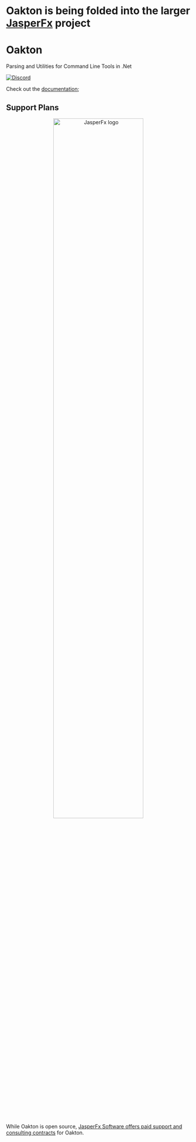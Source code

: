 # Oakton is being folded into the larger [JasperFx](https://github.com/jasperfx/jasperfx) project

# Oakton

Parsing and Utilities for Command Line Tools in .Net

[![Discord](https://img.shields.io/discord/1074998995086225460?color=blue&label=Chat%20on%20Discord)](https://discord.gg/WMxrvegf8H)

Check out the [documentation](https://jasperfx.github.io/oakton);

## Support Plans

<div align="center">
    <img src="https://www.jasperfx.net/wp-content/uploads/2023/07/logo-alt-min.png" alt="JasperFx logo" width="70%">
</div>

While Oakton is open source, [JasperFx Software offers paid support and consulting contracts](https://bit.ly/3szhwT2) for Oakton. 
